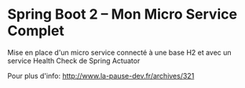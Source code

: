 # Spring Boot 2 – Mon Micro Service Complet

Mise en place d'un micro service connecté à une base H2 et avec un service Health Check de Spring Actuator

Pour plus d'info: http://www.la-pause-dev.fr/archives/321
